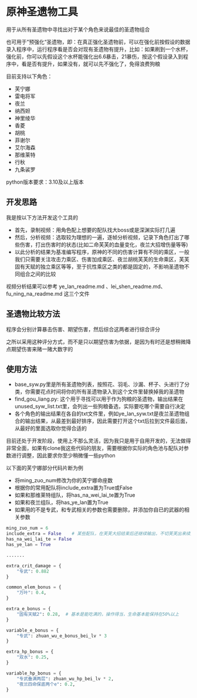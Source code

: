 # 原神圣遗物工具

用于从所有圣遗物中寻找出对于某个角色来说最佳的圣遗物组合

也可用于”预强化“圣遗物，即：在真正强化圣遗物前，可以在强化前按假设的数据录入程序中，运行程序看是否会对现有圣遗物有提升，比如：如果刷到一个水杯，强化前，你可以先假设这个水杯能强化出6.6暴击，21暴伤，按这个假设录入到程序中，看是否有提升，如果没有，就可以先不强化了，免得浪费狗粮

目前支持以下角色：

* 芙宁娜
* 雷电将军
* 夜兰
* 纳西妲
* 神里绫华
* 香菱
* 胡桃
* 菲谢尔
* 艾尔海森
* 那维莱特
* 行秋
* 九条裟罗

python版本要求：3.10及以上版本

## 开发思路

我是按以下方法开发这个工具的

* 首先，录制视频：用角色配上想要的配队找大boss或是深渊实际打几遍
* 然后，分析视频：选取较为理想的一遍，逐帧分析视频，记录下角色打出了哪些伤害，打出伤害时的状态(比如二命芙芙的血量变化，夜兰大招增伤量等等)
* 以此分析的结果为基准编写程序，原神的不同的伤害计算有不同的乘区，一般我们只需要关注攻击力乘区、伤害加成乘区、夜兰胡桃芙芙的生命乘区，芙芙固有天赋的独立乘区等等，至于抗性乘区之类的都是固定的，不影响圣遗物不同组合之间的比较

视频分析结果可以参考 ye_lan_readme.md 、lei_shen_readme.md、fu_ning_na_readme.md 这三个文件

## 圣遗物比较方法

程序会分别计算暴击伤害、期望伤害，然后综合这两者进行综合评分

之所以采用这种评分方式，而不是只以期望伤害为依据，是因为有时还是想稍微降点期望伤害来赌一赌大数字的

## 使用方法

* base_syw.py里是所有圣遗物列表，按照花、羽毛、沙漏、杯子、头进行了分类，你需要花点时间将你的所有圣遗物录入到这个文件里替换掉我的圣遗物
* find_gou_liang.py: 这个用于寻找可以用于作为狗粮的圣遗物，输出结果在unused_syw_list.txt里，会列出一些狗粮备选，实际要吃哪个需要自行决定
* 各个角色的输出结果在各自的txt文件里，例如ye_lan_syw.txt是夜兰圣遗物组合的输出结果，从最差到最好排序，因此需要打开这个txt后拉到文件最后面，从最好的里面选取你觉得合适的

目前还处于开发阶段，使用上不那么灵活，因为我只是用于自用开发的，无法做得非常全面，如果有clone我这些代码的朋友，需要根据你实际的角色池与配队对参数进行调整，因此要求你至少稍微懂一些python

以下面的芙宁娜部分代码片断为例

* 将ming_zuo_num修改为你的芙宁娜命座数
* 根据你的常用配队将include_extra置为True或False
* 如果和那维莱特组队，将has_na_wei_lai_te置为True
* 如果和夜兰组队，将has_ye_lan置为True
* 如果用的不是专武，和专武相关的参数也需要删除，并添加你自已的武器的相关参数

```python
ming_zuo_num = 6
include_extra = False    # 某些配队，在芙芙大招结束后还继续输出，不切芙芙出来续大，此时将include_extra置为True
has_na_wei_lai_te = False
has_ye_lan = True

.......

extra_crit_damage = {
    "专武": 0.882
}

common_elem_bonus = {
    "万叶": 0.4,
}

extra_e_bonus = {
    "固有天赋2": 0.28,  # 基本是能吃满的，操作得当，生命基本能保持在50%以上
}

variable_e_bonus = {
    "专武": zhuan_wu_e_bonus_bei_lv * 3
}

extra_hp_bonus = {
    "双水": 0.25,
}

variable_hp_bonus = {
    "专武叠满两层": zhuan_wu_hp_bei_lv * 2,
    "夜兰四命保底两个e": 0.2,
}

```

